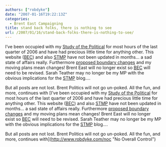 ```yaml
---
authors: ["robdyke"]
date: "2007-01-16T19:22:13Z"
categories:
  - Brent East Campaigning
title: stand back folks, there is nothing to see
url: /2007/01/16/stand-back-folks-there-is-nothing-to-see/
---
```

I’ve been occupied with my [Study of the Political](http://www.robdyke.com/goldsmiths "Study of the Political") for most hours of the last quarter of 2006 and have had precious little time for anything other. This website ([BEC](http://bec.robdyke.com/ "Brent East Campaigning")) and also [STMP](http://stmp.robdyke.com/ "Sarah Teather Is My MP") have not been updated in months... a sad state of affairs really. Furthermore [proposed boundary changes](http://www.brent.gov.uk/elections.nsf/2f123bcc3c5e238c80256ad20034644f/a91ffed1c469597d8025721b005bf024%21OpenDocument) and my moving plans mean changes! Brent East will no longer exist so [BEC](http://bec.robdyke.com/ "Brent East Campaigning") will need to be revised. Sarah Teather may no longer be my MP with the obvious implications for the [STMP](http://stmp.robdyke.com/ "Sarah Teather Is My MP") blog....

But all posts are not lost. Brent Politics will not go un-poked. All the fun, and more, continues with [I’ve been occupied with my [Study of the Political](http://www.robdyke.com/goldsmiths "Study of the Political") for most hours of the last quarter of 2006 and have had precious little time for anything other. This website ([BEC](http://bec.robdyke.com/ "Brent East Campaigning")) and also [STMP](http://stmp.robdyke.com/ "Sarah Teather Is My MP") have not been updated in months... a sad state of affairs really. Furthermore [proposed boundary changes](http://www.brent.gov.uk/elections.nsf/2f123bcc3c5e238c80256ad20034644f/a91ffed1c469597d8025721b005bf024%21OpenDocument) and my moving plans mean changes! Brent East will no longer exist so [BEC](http://bec.robdyke.com/ "Brent East Campaigning") will need to be revised. Sarah Teather may no longer be my MP with the obvious implications for the [STMP](http://stmp.robdyke.com/ "Sarah Teather Is My MP") blog....

But all posts are not lost. Brent Politics will not go un-poked. All the fun, and more, continues with](http://www.robdyke.com/noc "No Overall Control")